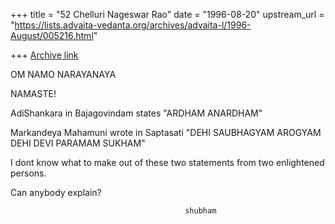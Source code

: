 +++
title = "52 Chelluri Nageswar Rao"
date = "1996-08-20"
upstream_url = "https://lists.advaita-vedanta.org/archives/advaita-l/1996-August/005216.html"

+++
[Archive link](https://lists.advaita-vedanta.org/archives/advaita-l/1996-August/005216.html)

OM NAMO NARAYANAYA

NAMASTE!

AdiShankara in Bajagovindam states "ARDHAM ANARDHAM"

Markandeya Mahamuni wrote in Saptasati "DEHI SAUBHAGYAM AROGYAM DEHI DEVI
PARAMAM SUKHAM"

I dont know what to make out of these two statements from two enlightened
persons.

Can anybody explain?

                                           shubham

